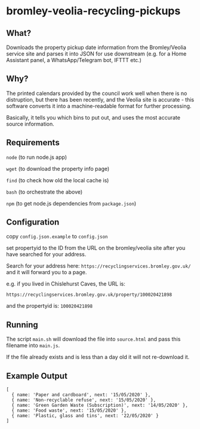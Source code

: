 # bromley-veolia-recycling-pickups 

## What?

Downloads the property pickup date information from the Bromley/Veolia service site and parses it into JSON for use downstream (e.g. for a Home Assistant panel, a WhatsApp/Telegram bot, IFTTT etc.)


## Why?

The printed calendars provided by the council work well when there is no distruption, but there has been recently, and the Veolia site is accurate - this software converts it into a machine-readable format for further processing.

Basically, it tells you which bins to put out, and uses the most accurate source information.


## Requirements

`node` (to run node.js app)

`wget` (to download the property info page)

`find` (to check how old the local cache is)

`bash` (to orchestrate the above)

`npm` (to get node.js dependencies from `package.json`)


## Configuration

copy `config.json.example` to `config.json`

set propertyid to the ID from the URL on the bromley/veolia site after you have searched for your address.

Search for your address here: `https://recyclingservices.bromley.gov.uk/` and it will forward you to a page.

e.g. if you lived in Chislehurst Caves, the URL is:

`https://recyclingservices.bromley.gov.uk/property/100020421898`

and the propertyid is: `100020421898`


## Running

The script `main.sh` will download the file into `source.html` and pass this filename into `main.js`.

If the file already exists and is less than a day old it will not re-download it.


## Example Output

```
[
  { name: 'Paper and cardboard', next: '15/05/2020' },
  { name: 'Non-recyclable refuse', next: '15/05/2020' },
  { name: 'Green Garden Waste (Subscription)', next: '14/05/2020' },
  { name: 'Food waste', next: '15/05/2020' },
  { name: 'Plastic, glass and tins', next: '22/05/2020' }
]
```

